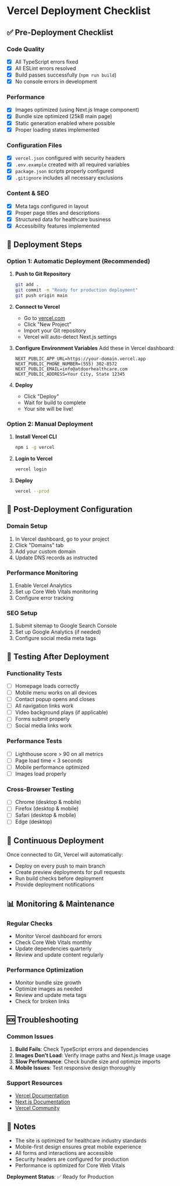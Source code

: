 # Vercel Deployment Checklist

## ✅ Pre-Deployment Checklist

### Code Quality
- [x] All TypeScript errors fixed
- [x] All ESLint errors resolved
- [x] Build passes successfully (`npm run build`)
- [x] No console errors in development

### Performance
- [x] Images optimized (using Next.js Image component)
- [x] Bundle size optimized (25kB main page)
- [x] Static generation enabled where possible
- [x] Proper loading states implemented

### Configuration Files
- [x] `vercel.json` configured with security headers
- [x] `.env.example` created with all required variables
- [x] `package.json` scripts properly configured
- [x] `.gitignore` includes all necessary exclusions

### Content & SEO
- [x] Meta tags configured in layout
- [x] Proper page titles and descriptions
- [x] Structured data for healthcare business
- [x] Accessibility features implemented

## 🚀 Deployment Steps

### Option 1: Automatic Deployment (Recommended)

1. **Push to Git Repository**
   ```bash
   git add .
   git commit -m "Ready for production deployment"
   git push origin main
   ```

2. **Connect to Vercel**
   - Go to [vercel.com](https://vercel.com)
   - Click "New Project"
   - Import your Git repository
   - Vercel will auto-detect Next.js settings

3. **Configure Environment Variables**
   Add these in Vercel dashboard:
   ```
   NEXT_PUBLIC_APP_URL=https://your-domain.vercel.app
   NEXT_PUBLIC_PHONE_NUMBER=(555) 302-8572
   NEXT_PUBLIC_EMAIL=info@atdoorhealthcare.com
   NEXT_PUBLIC_ADDRESS=Your City, State 12345
   ```

4. **Deploy**
   - Click "Deploy"
   - Wait for build to complete
   - Your site will be live!

### Option 2: Manual Deployment

1. **Install Vercel CLI**
   ```bash
   npm i -g vercel
   ```

2. **Login to Vercel**
   ```bash
   vercel login
   ```

3. **Deploy**
   ```bash
   vercel --prod
   ```

## 🔧 Post-Deployment Configuration

### Domain Setup
1. In Vercel dashboard, go to your project
2. Click "Domains" tab
3. Add your custom domain
4. Update DNS records as instructed

### Performance Monitoring
1. Enable Vercel Analytics
2. Set up Core Web Vitals monitoring
3. Configure error tracking

### SEO Setup
1. Submit sitemap to Google Search Console
2. Set up Google Analytics (if needed)
3. Configure social media meta tags

## 🧪 Testing After Deployment

### Functionality Tests
- [ ] Homepage loads correctly
- [ ] Mobile menu works on all devices
- [ ] Contact popup opens and closes
- [ ] All navigation links work
- [ ] Video background plays (if applicable)
- [ ] Forms submit properly
- [ ] Social media links work

### Performance Tests
- [ ] Lighthouse score > 90 on all metrics
- [ ] Page load time < 3 seconds
- [ ] Mobile performance optimized
- [ ] Images load properly

### Cross-Browser Testing
- [ ] Chrome (desktop & mobile)
- [ ] Firefox (desktop & mobile)
- [ ] Safari (desktop & mobile)
- [ ] Edge (desktop)

## 🔄 Continuous Deployment

Once connected to Git, Vercel will automatically:
- Deploy on every push to main branch
- Create preview deployments for pull requests
- Run build checks before deployment
- Provide deployment notifications

## 📊 Monitoring & Maintenance

### Regular Checks
- Monitor Vercel dashboard for errors
- Check Core Web Vitals monthly
- Update dependencies quarterly
- Review and update content regularly

### Performance Optimization
- Monitor bundle size growth
- Optimize images as needed
- Review and update meta tags
- Check for broken links

## 🆘 Troubleshooting

### Common Issues
1. **Build Fails**: Check TypeScript errors and dependencies
2. **Images Don't Load**: Verify image paths and Next.js Image usage
3. **Slow Performance**: Check bundle size and optimize imports
4. **Mobile Issues**: Test responsive design thoroughly

### Support Resources
- [Vercel Documentation](https://vercel.com/docs)
- [Next.js Documentation](https://nextjs.org/docs)
- [Vercel Community](https://github.com/vercel/vercel/discussions)

## 📝 Notes

- The site is optimized for healthcare industry standards
- Mobile-first design ensures great mobile experience
- All forms and interactions are accessible
- Security headers are configured for production
- Performance is optimized for Core Web Vitals

**Deployment Status**: ✅ Ready for Production
